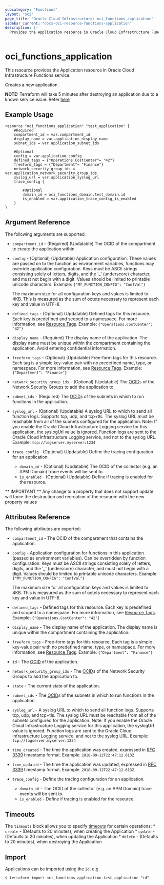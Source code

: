 ```yaml
---
subcategory: "Functions"
layout: "oci"
page_title: "Oracle Cloud Infrastructure: oci_functions_application"
sidebar_current: "docs-oci-resource-functions-application"
description: |-
  Provides the Application resource in Oracle Cloud Infrastructure Functions service
---
```


# oci_functions_application
This resource provides the Application resource in Oracle Cloud Infrastructure Functions service.

Creates a new application.

**NOTE:** Terraform will take 5 minutes after destroying an application due to a known service issue. Refer [here](https://docs.cloud.oracle.com/iaas/Content/Functions/Tasks/functionsdeleting.htm)

## Example Usage

```hcl
resource "oci_functions_application" "test_application" {
	#Required
	compartment_id = var.compartment_id
	display_name = var.application_display_name
	subnet_ids = var.application_subnet_ids

	#Optional
	config = var.application_config
	defined_tags = {"Operations.CostCenter"= "42"}
	freeform_tags = {"Department"= "Finance"}
	network_security_group_ids = var.application_network_security_group_ids
	syslog_url = var.application_syslog_url
	trace_config {

		#Optional
		domain_id = oci_functions_domain.test_domain.id
		is_enabled = var.application_trace_config_is_enabled
	}
}
```

## Argument Reference

The following arguments are supported:

* `compartment_id` - (Required) (Updatable) The OCID of the compartment to create the application within. 
* `config` - (Optional) (Updatable) Application configuration. These values are passed on to the function as environment variables, functions may override application configuration. Keys must be ASCII strings consisting solely of letters, digits, and the '_' (underscore) character, and must not begin with a digit. Values should be limited to printable unicode characters.  Example: `{"MY_FUNCTION_CONFIG": "ConfVal"}`

	The maximum size for all configuration keys and values is limited to 4KB. This is measured as the sum of octets necessary to represent each key and value in UTF-8. 
* `defined_tags` - (Optional) (Updatable) Defined tags for this resource. Each key is predefined and scoped to a namespace. For more information, see [Resource Tags](https://docs.cloud.oracle.com/iaas/Content/General/Concepts/resourcetags.htm).  Example: `{"Operations.CostCenter": "42"}` 
* `display_name` - (Required) The display name of the application. The display name must be unique within the compartment containing the application. Avoid entering confidential information. 
* `freeform_tags` - (Optional) (Updatable) Free-form tags for this resource. Each tag is a simple key-value pair with no predefined name, type, or namespace. For more information, see [Resource Tags](https://docs.cloud.oracle.com/iaas/Content/General/Concepts/resourcetags.htm).  Example: `{"Department": "Finance"}` 
* `network_security_group_ids` - (Optional) (Updatable) The [OCID](https://docs.cloud.oracle.com/iaas/Content/General/Concepts/identifiers.htm)s of the Network Security Groups to add the application to. 
* `subnet_ids` - (Required) The [OCID](https://docs.cloud.oracle.com/iaas/Content/General/Concepts/identifiers.htm)s of the subnets in which to run functions in the application. 
* `syslog_url` - (Optional) (Updatable) A syslog URL to which to send all function logs. Supports tcp, udp, and tcp+tls. The syslog URL must be reachable from all of the subnets configured for the application. Note: If you enable the Oracle Cloud Infrastructure Logging service for this application, the syslogUrl value is ignored. Function logs are sent to the Oracle Cloud Infrastructure Logging service, and not to the syslog URL.  Example: `tcp://logserver.myserver:1234` 
* `trace_config` - (Optional) (Updatable) Define the tracing configuration for an application. 
	* `domain_id` - (Optional) (Updatable) The OCID of the collector (e.g. an APM Domain) trace events will be sent to.  
	* `is_enabled` - (Optional) (Updatable) Define if tracing is enabled for the resource. 


** IMPORTANT **
Any change to a property that does not support update will force the destruction and recreation of the resource with the new property values

## Attributes Reference

The following attributes are exported:

* `compartment_id` - The OCID of the compartment that contains the application. 
* `config` - Application configuration for functions in this application (passed as environment variables). Can be overridden by function configuration. Keys must be ASCII strings consisting solely of letters, digits, and the '_' (underscore) character, and must not begin with a digit. Values should be limited to printable unicode characters.  Example: `{"MY_FUNCTION_CONFIG": "ConfVal"}`

	The maximum size for all configuration keys and values is limited to 4KB. This is measured as the sum of octets necessary to represent each key and value in UTF-8. 
* `defined_tags` - Defined tags for this resource. Each key is predefined and scoped to a namespace. For more information, see [Resource Tags](https://docs.cloud.oracle.com/iaas/Content/General/Concepts/resourcetags.htm).  Example: `{"Operations.CostCenter": "42"}` 
* `display_name` - The display name of the application. The display name is unique within the compartment containing the application. 
* `freeform_tags` - Free-form tags for this resource. Each tag is a simple key-value pair with no predefined name, type, or namespace. For more information, see [Resource Tags](https://docs.cloud.oracle.com/iaas/Content/General/Concepts/resourcetags.htm).  Example: `{"Department": "Finance"}` 
* `id` - The [OCID](https://docs.cloud.oracle.com/iaas/Content/General/Concepts/identifiers.htm) of the application. 
* `network_security_group_ids` - The [OCID](https://docs.cloud.oracle.com/iaas/Content/General/Concepts/identifiers.htm)s of the Network Security Groups to add the application to. 
* `state` - The current state of the application. 
* `subnet_ids` - The [OCID](https://docs.cloud.oracle.com/iaas/Content/General/Concepts/identifiers.htm)s of the subnets in which to run functions in the application. 
* `syslog_url` - A syslog URL to which to send all function logs. Supports tcp, udp, and tcp+tls. The syslog URL must be reachable from all of the subnets configured for the application. Note: If you enable the Oracle Cloud Infrastructure Logging service for this application, the syslogUrl value is ignored. Function logs are sent to the Oracle Cloud Infrastructure Logging service, and not to the syslog URL.  Example: `tcp://logserver.myserver:1234` 
* `time_created` - The time the application was created, expressed in [RFC 3339](https://tools.ietf.org/html/rfc3339) timestamp format.  Example: `2018-09-12T22:47:12.613Z` 
* `time_updated` - The time the application was updated, expressed in [RFC 3339](https://tools.ietf.org/html/rfc3339) timestamp format. Example: `2018-09-12T22:47:12.613Z` 
* `trace_config` - Define the tracing configuration for an application. 
	* `domain_id` - The OCID of the collector (e.g. an APM Domain) trace events will be sent to.  
	* `is_enabled` - Define if tracing is enabled for the resource. 

## Timeouts

The `timeouts` block allows you to specify [timeouts](https://registry.terraform.io/providers/hashicorp/oci/latest/docs/guides/changing_timeouts) for certain operations:
	* `create` - (Defaults to 20 minutes), when creating the Application
	* `update` - (Defaults to 20 minutes), when updating the Application
	* `delete` - (Defaults to 20 minutes), when destroying the Application


## Import

Applications can be imported using the `id`, e.g.

```
$ terraform import oci_functions_application.test_application "id"
```

